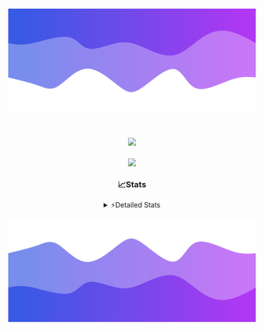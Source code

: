 ![Header](./header.png)
<div align="center">

<h1 align="center">
  <a href="https://git.io/typing-svg">
    <img src="https://readme-typing-svg.herokuapp.com/?lines=Hello,+There!+%F0%9F%91%8B;This+is+chicho.;Owner+on+Ocean;&center=true&size=25">
  </a>
</h1>
  
<p align="center">
  <img src="https://lanyard.cnrad.dev/api/852683595378196480" />
</p>

### 📈Stats
<details>
    <summary> ⚡Detailed Stats</summary>
    <br/>

<!--START_SECTION:waka-->
![Code Time](http://img.shields.io/badge/Code%20Time-942%20hrs%2050%20mins-blue)

![Profile Views](http://img.shields.io/badge/Profile%20Views-10-blue)

**🐱 My GitHub Data** 

> 📦 182.0 kB Used in GitHub's Storage 
 > 
> 🏆 0 Contributions in the Year 2025
 > 
> 🚫 Not Opted to Hire
 > 
> 📜 15 Public Repositories 
 > 
> 🔑 10 Private Repositories 
 > 
**I'm a Night 🦉** 

```text
🌞 Morning                25 commits          █░░░░░░░░░░░░░░░░░░░░░░░░   05.58 % 
🌆 Daytime                66 commits          ████░░░░░░░░░░░░░░░░░░░░░   14.73 % 
🌃 Evening                184 commits         ██████████░░░░░░░░░░░░░░░   41.07 % 
🌙 Night                  173 commits         ██████████░░░░░░░░░░░░░░░   38.62 % 
```
📅 **I'm Most Productive on Tuesday** 

```text
Monday                   27 commits          ██░░░░░░░░░░░░░░░░░░░░░░░   06.03 % 
Tuesday                  112 commits         ██████░░░░░░░░░░░░░░░░░░░   25.00 % 
Wednesday                81 commits          █████░░░░░░░░░░░░░░░░░░░░   18.08 % 
Thursday                 65 commits          ████░░░░░░░░░░░░░░░░░░░░░   14.51 % 
Friday                   74 commits          ████░░░░░░░░░░░░░░░░░░░░░   16.52 % 
Saturday                 43 commits          ██░░░░░░░░░░░░░░░░░░░░░░░   09.60 % 
Sunday                   46 commits          ███░░░░░░░░░░░░░░░░░░░░░░   10.27 % 
```


📊 **This Week I Spent My Time On** 

```text
🕑︎ Time Zone: America/Argentina/Buenos_Aires

💬 Programming Languages: 
TypeScript               22 hrs 42 mins      █████████████████████░░░░   85.13 % 
JSON                     2 hrs 27 mins       ██░░░░░░░░░░░░░░░░░░░░░░░   09.20 % 
Python                   28 mins             ░░░░░░░░░░░░░░░░░░░░░░░░░   01.76 % 
Other                    24 mins             ░░░░░░░░░░░░░░░░░░░░░░░░░   01.55 % 
JavaScript               13 mins             ░░░░░░░░░░░░░░░░░░░░░░░░░   00.84 % 

🔥 Editors: 
Cursor                   24 hrs 43 mins      ███████████████████████░░   92.70 % 
VS Code                  1 hr 56 mins        ██░░░░░░░░░░░░░░░░░░░░░░░   07.30 % 

🐱‍💻 Projects: 
ocean-backend            12 hrs 32 mins      ████████████░░░░░░░░░░░░░   47.02 % 
ocean                    7 hrs 17 mins       ███████░░░░░░░░░░░░░░░░░░   27.31 % 
project                  6 hrs 16 mins       ██████░░░░░░░░░░░░░░░░░░░   23.54 % 
Unknown Project          33 mins             █░░░░░░░░░░░░░░░░░░░░░░░░   02.12 % 

💻 Operating System: 
Windows                  26 hrs 40 mins      █████████████████████████   100.00 % 
```

**I Mostly Code in JavaScript** 

```text
JavaScript               8 repos             ██████░░░░░░░░░░░░░░░░░░░   25.81 % 
HTML                     7 repos             ██████░░░░░░░░░░░░░░░░░░░   22.58 % 
TypeScript               2 repos             ██░░░░░░░░░░░░░░░░░░░░░░░   06.45 % 
Astro                    1 repo              █░░░░░░░░░░░░░░░░░░░░░░░░   03.23 % 
SCSS                     1 repo              █░░░░░░░░░░░░░░░░░░░░░░░░   03.23 % 
```




 Last Updated on 14/01/2025 02:40:15 UTC
<!--END_SECTION:waka-->
</details>

![Footer](./footer.png)
